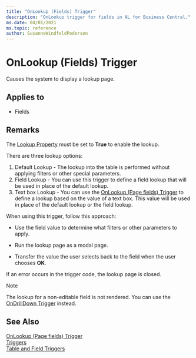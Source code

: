 ```yaml
---
title: "OnLookup (Fields) Trigger"
description: "OnLookup trigger for fields in AL for Business Central."
ms.date: 04/01/2021
ms.topic: reference
author: SusanneWindfeldPedersen
---
```


# OnLookup (Fields) Trigger

Causes the system to display a lookup page.  

## Applies to

- Fields  

## Remarks  

The [Lookup Property](../properties/devenv-lookup-property.md) must be set to **True** to enable the lookup.

There are three lookup options:  

1. Default Lookup - The lookup into the table is performed without applying filters or other special parameters.  
2. Field Lookup - You can use this trigger to define a field lookup that will be used in place of the default lookup.  
3. Text box Lookup - You can use the [OnLookup \(Page fields\) Trigger](devenv-onlookup-page-fields-trigger.md) to define a lookup based on the value of a text box. This value will be used in place of the default lookup or the field lookup.  

When using this trigger, follow this approach:  

- Use the field value to determine what filters or other parameters to apply.  

- Run the lookup page as a modal page.  

- Transfer the value the user selects back to the field when the user chooses **OK**.  

 If an error occurs in the trigger code, the lookup page is closed.  

<!--NAV  
> [!NOTE]  
>  On non-editable fields in the [!INCLUDE[nav_windows](../includes/nav_windows_md.md)], the field gets its lookup action rendered as a hyperlink. In the [!INCLUDE[nav_web](../includes/nav_web_md.md)] the lookup for a non-editable field is not rendered. You can use the [OnDrillDown Trigger](devenv-OnDrillDown-Trigger.md) instead.  
-->
> [!NOTE]  
> The lookup for a non-editable field is not rendered. You can use the [OnDrillDown Trigger](devenv-ondrilldown-trigger.md) instead.

## See Also

[OnLookup (Page fields) Trigger](devenv-onlookup-page-fields-trigger.md)  
[Triggers](devenv-triggers.md)  
[Table and Field Triggers](devenv-table-and-field-triggers.md)  